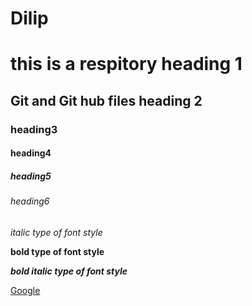 # Dilip

# this is a respitory heading 1
## Git and Git hub files heading 2
### heading3
#### heading4
##### heading5
###### heading6

*italic type of font style* 

**bold type of font style**

***bold italic type of font style***

[Google](www.google.com)
